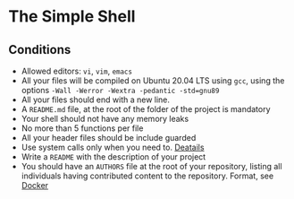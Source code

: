 # The Simple Shell
## Conditions
- Allowed editors: `vi`, `vim`, `emacs`
- All your files will be compiled on Ubuntu 20.04 LTS using `gcc`, using the options `-Wall -Werror -Wextra -pedantic -std=gnu89`
- All your files should end with a new line.
- A `README.md` file, at the root of the folder of the project is mandatory
- Your shell should not have any memory leaks
- No more than 5 functions per file
- All your header files should be include guarded
- Use system calls only when you need to. [Deatails](https://alx-intranet.hbtn.io/rltoken/EU7B1PTSy14INnZEShpobQ)
- Write a `README` with the description of your project
- You should have an `AUTHORS` file at the root of your repository, listing all individuals having contributed content to the repository. Format, see [Docker](https://alx-intranet.hbtn.io/rltoken/UL8J3kgl7HBK_Z9iBL3JFg)
